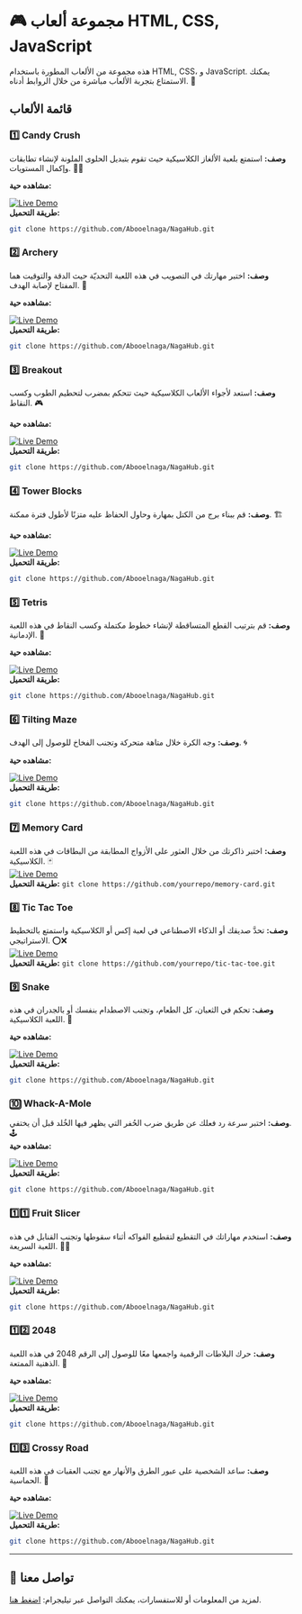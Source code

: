# 🎮 مجموعة ألعاب HTML, CSS, JavaScript

هذه مجموعة من الألعاب المطورة باستخدام HTML, CSS، و JavaScript. يمكنك الاستمتاع بتجربة الألعاب مباشرة من خلال الروابط أدناه. 🎯

## قائمة الألعاب

### 1️⃣ Candy Crush
**وصف:** استمتع بلعبة الألغاز الكلاسيكية حيث تقوم بتبديل الحلوى الملونة لإنشاء تطابقات وإكمال المستويات. 🍬🍭  

**مشاهده حية:** 

[![Live Demo](https://img.shields.io/badge/Live%20Demo-🔗-blue)](#)  
**طريقة التحميل:** 
   ```bash
   git clone https://github.com/Abooelnaga/NagaHub.git
   ```

### 2️⃣ Archery
**وصف:** اختبر مهارتك في التصويب في هذه اللعبة التحديّة حيث الدقة والتوقيت هما المفتاح لإصابة الهدف. 🏹  

**مشاهده حية:** 

[![Live Demo](https://img.shields.io/badge/Live%20Demo-🔗-blue)](#)  
**طريقة التحميل:** 
   ```bash
   git clone https://github.com/Abooelnaga/NagaHub.git
   ```

### 3️⃣ Breakout
**وصف:** استعد لأجواء الألعاب الكلاسيكية حيث تتحكم بمضرب لتحطيم الطوب وكسب النقاط. 🎮  

**مشاهده حية:** 

[![Live Demo](https://img.shields.io/badge/Live%20Demo-🔗-blue)](#)  
**طريقة التحميل:** 
   ```bash
   git clone https://github.com/Abooelnaga/NagaHub.git
   ```

### 4️⃣ Tower Blocks
**وصف:** قم ببناء برج من الكتل بمهارة وحاول الحفاظ عليه متزنًا لأطول فترة ممكنة. 🏗️  

**مشاهده حية:** 

[![Live Demo](https://img.shields.io/badge/Live%20Demo-🔗-blue)](#)  
**طريقة التحميل:** 
   ```bash
   git clone https://github.com/Abooelnaga/NagaHub.git
   ```

### 5️⃣ Tetris
**وصف:** قم بترتيب القطع المتساقطة لإنشاء خطوط مكتملة وكسب النقاط في هذه اللعبة الإدمانية. 🧱  

**مشاهده حية:** 

[![Live Demo](https://img.shields.io/badge/Live%20Demo-🔗-blue)](#)  
**طريقة التحميل:** 
   ```bash
   git clone https://github.com/Abooelnaga/NagaHub.git
   ```

### 6️⃣ Tilting Maze
**وصف:** وجه الكرة خلال متاهة متحركة وتجنب الفخاخ للوصول إلى الهدف. 🌀  

**مشاهده حية:** 

[![Live Demo](https://img.shields.io/badge/Live%20Demo-🔗-blue)](#)  
**طريقة التحميل:** 
   ```bash
   git clone https://github.com/Abooelnaga/NagaHub.git
   ```

### 7️⃣ Memory Card
**وصف:** اختبر ذاكرتك من خلال العثور على الأزواج المطابقة من البطاقات في هذه اللعبة الكلاسيكية. 🃏  
[![Live Demo](https://img.shields.io/badge/Live%20Demo-🔗-blue)](#)  
**طريقة التحميل:** `git clone https://github.com/yourrepo/memory-card.git`

### 8️⃣ Tic Tac Toe
**وصف:** تحدَّ صديقك أو الذكاء الاصطناعي في لعبة إكس أو الكلاسيكية واستمتع بالتخطيط الاستراتيجي. ⭕❌  
[![Live Demo](https://img.shields.io/badge/Live%20Demo-🔗-blue)](#)  
**طريقة التحميل:** `git clone https://github.com/yourrepo/tic-tac-toe.git`

### 9️⃣ Snake
**وصف:** تحكم في الثعبان، كل الطعام، وتجنب الاصطدام بنفسك أو بالجدران في هذه اللعبة الكلاسيكية. 🐍  

**مشاهده حية:** 

[![Live Demo](https://img.shields.io/badge/Live%20Demo-🔗-blue)](#)  
**طريقة التحميل:** 
   ```bash
   git clone https://github.com/Abooelnaga/NagaHub.git
   ```

### 🔟 Whack-A-Mole
**وصف:** اختبر سرعة رد فعلك عن طريق ضرب الحُفر التي يظهر فيها الخُلد قبل أن يختفي. 🕹️  
**مشاهده حية:** 

[![Live Demo](https://img.shields.io/badge/Live%20Demo-🔗-blue)](#)  
**طريقة التحميل:** 
   ```bash
   git clone https://github.com/Abooelnaga/NagaHub.git
   ```

### 1️⃣1️⃣ Fruit Slicer
**وصف:** استخدم مهاراتك في التقطيع لتقطيع الفواكه أثناء سقوطها وتجنب القنابل في هذه اللعبة السريعة. 🍉🔪  

**مشاهده حية:** 

[![Live Demo](https://img.shields.io/badge/Live%20Demo-🔗-blue)](#)  
**طريقة التحميل:** 
   ```bash
   git clone https://github.com/Abooelnaga/NagaHub.git
   ```
### 1️⃣2️⃣ 2048
**وصف:** حرك البلاطات الرقمية واجمعها معًا للوصول إلى الرقم 2048 في هذه اللعبة الذهنية الممتعة. 🧩  

**مشاهده حية:** 

[![Live Demo](https://img.shields.io/badge/Live%20Demo-🔗-blue)](#)  
**طريقة التحميل:** 
   ```bash
   git clone https://github.com/Abooelnaga/NagaHub.git
   ```
### 1️⃣3️⃣ Crossy Road
**وصف:** ساعد الشخصية على عبور الطرق والأنهار مع تجنب العقبات في هذه اللعبة الحماسية. 🚦  

**مشاهده حية:** 

[![Live Demo](https://img.shields.io/badge/Live%20Demo-🔗-blue)](#)  
**طريقة التحميل:** 
   ```bash
   git clone https://github.com/Abooelnaga/NagaHub.git
   ```

---

## 📩 تواصل معنا
لمزيد من المعلومات أو للاستفسارات، يمكنك التواصل عبر تيليجرام: [اضغط هنا](#).

